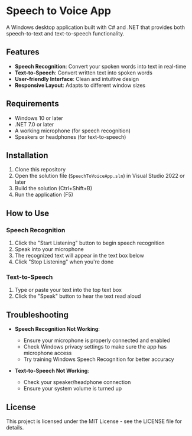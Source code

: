 # Speech to Voice App

A Windows desktop application built with C# and .NET that provides both speech-to-text and text-to-speech functionality.

## Features

- **Speech Recognition**: Convert your spoken words into text in real-time
- **Text-to-Speech**: Convert written text into spoken words
- **User-friendly Interface**: Clean and intuitive design
- **Responsive Layout**: Adapts to different window sizes

## Requirements

- Windows 10 or later
- .NET 7.0 or later
- A working microphone (for speech recognition)
- Speakers or headphones (for text-to-speech)

## Installation

1. Clone this repository
2. Open the solution file (`SpeechToVoiceApp.sln`) in Visual Studio 2022 or later
3. Build the solution (Ctrl+Shift+B)
4. Run the application (F5)

## How to Use

### Speech Recognition
1. Click the "Start Listening" button to begin speech recognition
2. Speak into your microphone
3. The recognized text will appear in the text box below
4. Click "Stop Listening" when you're done

### Text-to-Speech
1. Type or paste your text into the top text box
2. Click the "Speak" button to hear the text read aloud

## Troubleshooting

- **Speech Recognition Not Working**:
  - Ensure your microphone is properly connected and enabled
  - Check Windows privacy settings to make sure the app has microphone access
  - Try training Windows Speech Recognition for better accuracy

- **Text-to-Speech Not Working**:
  - Check your speaker/headphone connection
  - Ensure your system volume is turned up

## License

This project is licensed under the MIT License - see the LICENSE file for details.
